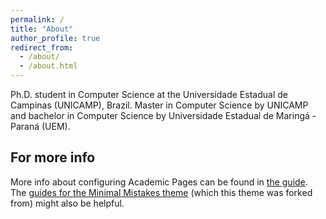```yaml
---
permalink: /
title: "About"
author_profile: true
redirect_from: 
  - /about/
  - /about.html
---
```


Ph.D. student in Computer Science at the Universidade Estadual de Campinas (UNICAMP), Brazil. Master in Computer Science by UNICAMP and bachelor in Computer Science by Universidade Estadual de Maringá - Paraná (UEM).

For more info
------
More info about configuring Academic Pages can be found in [the guide](https://academicpages.github.io/markdown/). The [guides for the Minimal Mistakes theme](https://mmistakes.github.io/minimal-mistakes/docs/configuration/) (which this theme was forked from) might also be helpful.
